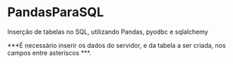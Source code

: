 # PandasParaSQL
Inserção de tabelas no SQL, utilizando Pandas, pyodbc e sqlalchemy

***É necessário inserir os dados do servidor, e da tabela a ser criada, nos campos entre asteriscos ***.

